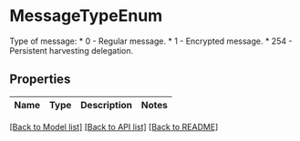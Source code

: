# MessageTypeEnum

Type of message: * 0 - Regular message. * 1 - Encrypted message. * 254 - Persistent harvesting delegation. 
## Properties
Name | Type | Description | Notes
------------ | ------------- | ------------- | -------------

[[Back to Model list]](../README.md#documentation-for-models) [[Back to API list]](../README.md#documentation-for-api-endpoints) [[Back to README]](../README.md)


